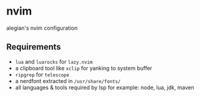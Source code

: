 # nvim

alegian's nvim configuration

## Requirements

- `lua` and `luarocks` for `lazy.nvim`
- a clipboard tool like `xclip` for yanking to system buffer
- `ripgrep` for `telescope`
- a nerdfont extracted in `/usr/share/fonts/`
- all languages & tools required by lsp for example: node, lua, jdk, maven
